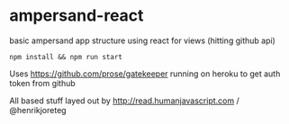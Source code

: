 # ampersand-react
basic ampersand app structure using react for views (hitting github api)

`npm install && npm run start`

Uses https://github.com/prose/gatekeeper running on heroku to get auth token from github

All based stuff layed out by http://read.humanjavascript.com / @henrikjoreteg
